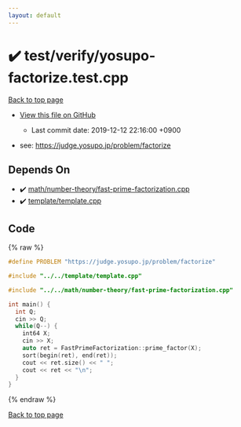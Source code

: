```yaml
---
layout: default
---
```


<!-- mathjax config similar to math.stackexchange -->
<script type="text/javascript" async
  src="https://cdnjs.cloudflare.com/ajax/libs/mathjax/2.7.5/MathJax.js?config=TeX-MML-AM_CHTML">
</script>
<script type="text/x-mathjax-config">
  MathJax.Hub.Config({
    TeX: { equationNumbers: { autoNumber: "AMS" }},
    tex2jax: {
      inlineMath: [ ['$','$'] ],
      processEscapes: true
    },
    "HTML-CSS": { matchFontHeight: false },
    displayAlign: "left",
    displayIndent: "2em"
  });
</script>

<script type="text/javascript" src="https://cdnjs.cloudflare.com/ajax/libs/jquery/3.4.1/jquery.min.js"></script>
<script src="https://cdn.jsdelivr.net/npm/jquery-balloon-js@1.1.2/jquery.balloon.min.js" integrity="sha256-ZEYs9VrgAeNuPvs15E39OsyOJaIkXEEt10fzxJ20+2I=" crossorigin="anonymous"></script>
<script type="text/javascript" src="../../../assets/js/copy-button.js"></script>
<link rel="stylesheet" href="../../../assets/css/copy-button.css" />


# :heavy_check_mark: test/verify/yosupo-factorize.test.cpp
<a href="../../../index.html">Back to top page</a>

* <a href="{{ site.github.repository_url }}/blob/master/test/verify/yosupo-factorize.test.cpp">View this file on GitHub</a>
    - Last commit date: 2019-12-12 22:16:00 +0900


* see: <a href="https://judge.yosupo.jp/problem/factorize">https://judge.yosupo.jp/problem/factorize</a>


## Depends On
* :heavy_check_mark: <a href="../../../library/math/number-theory/fast-prime-factorization.cpp.html">math/number-theory/fast-prime-factorization.cpp</a>
* :heavy_check_mark: <a href="../../../library/template/template.cpp.html">template/template.cpp</a>


## Code
{% raw %}
```cpp
#define PROBLEM "https://judge.yosupo.jp/problem/factorize"

#include "../../template/template.cpp"

#include "../../math/number-theory/fast-prime-factorization.cpp"

int main() {
  int Q;
  cin >> Q;
  while(Q--) {
    int64 X;
    cin >> X;
    auto ret = FastPrimeFactorization::prime_factor(X);
    sort(begin(ret), end(ret));
    cout << ret.size() << " ";
    cout << ret << "\n";
  }
}

```
{% endraw %}

<a href="../../../index.html">Back to top page</a>


